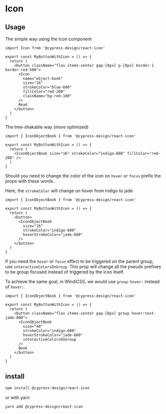 # Icon

## Usage

The simple way using the Icon component

```tsx live
import Icon from '@cypress-design/react-icon'

export const MyButtonWithIcon = () => {
  return (
    <button className="flex items-center gap-[8px] p-[8px] border-1 border-red-500">
      <Icon
        name="object-book"
        size="16"
        strokeColor="blue-600"
        fillColor="red-200"
        className="bg-red-100"
      />
      Read
    </button>
  )
}
```

The tree-shakable way (more optimized)

```tsx live
import { IconObjectBook } from '@cypress-design/react-icon'

export const MyButtonWithIcon = () => {
  return (
    <IconObjectBook size="16" strokeColor="indigo-600" fillColor="red-200" />
  )
}
```

Should you need to change the color of the icon on `hover` or `focus` prefix the props with these words.

Here, the `strokeColor` will change on hover from indigo to jade

```tsx live
import { IconObjectBook } from '@cypress-design/react-icon'

export const MyButtonWithIcon = () => {
  return (
    <button>
      <IconObjectBook
        size="16"
        strokeColor="indigo-600"
        hoverStrokeColor="jade-600"
      />
    </button>
  )
}
```

If you need the `hover` or `focus` effect to be triggered on the parent group, use `interactiveColorsOnGroup`.
This prop will change all the pseudo prefixes to be group focused instead of triggered by the icon itself.

To achieve the same goal, in WindiCSS, we would use `group-hover:` instead of `hover:`.

```tsx live
import { IconObjectBook } from '@cypress-design/react-icon'

export const MyButtonWithIcon = () => {
  return (
    <button className="flex items-center gap-[8px] group hover:text-jade-800">
      <IconObjectBook
        size="48"
        strokeColor="indigo-600"
        hoverStrokeColor="jade-600"
        interactiveColorsOnGroup
      />
      Book
    </button>
  )
}
```

## install

```bash
npm install @cypress-design/react-icon
```

or with yarn

```bash
yarn add @cypress-design/react-icon
```
